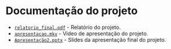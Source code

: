 # Documentação do projeto

* [`relatorio_final.pdf`](https://github.com/ICEI-PUC-Minas-PMV-SI/pmv-si-2021-2-e2-proj-bpm-t1-farmacia_automatizacao/blob/d0c5d1eab50186302fe1cfeca3efc371951f19b7/documentacao/relatorio_final.pdf) - Relatório do projeto.
* [`apresentacao.mkv`](https://github.com/ICEI-PUC-Minas-PMV-SI/pmv-si-2021-2-e2-proj-bpm-t1-farmacia_automatizacao/blob/98aa1a891e0aa7258def17a9fa2a81ecb0cc777c/documentacao/V%C3%ADdeo_Aplica%C3%A7%C3%B5es-_Neg%C3%B3cios_Farm%C3%A1cia.mp4) - Vídeo de apresentação do projeto.
* [`Apresentação2.pptx`](https://github.com/ICEI-PUC-Minas-PMV-SI/pmv-si-2021-2-e2-proj-bpm-t1-farmacia_automatizacao/blob/master/documentacao/Apresenta%C3%A7%C3%A3o2.pptx) - Slides da apresentação final do projeto.
